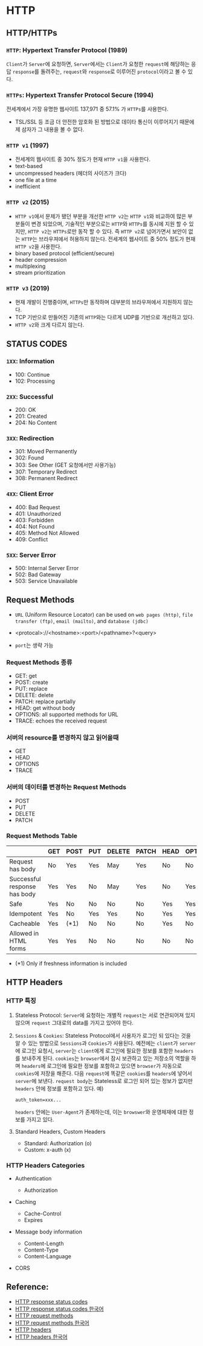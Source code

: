 # HTTP

## HTTP/HTTPs

### `HTTP`: Hypertext Transfer Protocol (1989)

`Client`가 `Server`에 요청하면, `Server`에서는 `Client`가 요청한 `request`에 해당하는 응답 `response`를 돌려주는, `request`와 `response`로 이루어진 `protocol`이라고 볼 수 있다.

### `HTTPs`: Hypertext Transfer Protocol Secure (1994)

전세계에서 가장 유명한 웹사이트 137,971 중 57.1% 가 `HTTPs`를 사용한다.

- TSL/SSL 등 조금 더 안전한 암호화 된 방법으로 데이타 통신이 이루어지기 때문에 제 삼자가 그 내용을 볼 수 없다.

### `HTTP v1` (1997)

- 전세계의 웹사이트 중 30% 정도가 현재 `HTTP v1`을 사용한다.
- text-based
- uncompressed headers (헤더의 사이즈가 크다)
- one file at a time
- inefficient

### `HTTP v2` (2015)

- `HTTP v1`에서 문제가 됐던 부분을 개선한 `HTTP v2`는 `HTTP v1`와 비교하여 많은 부분들이 변경 되었으며, 기술적인 부분으로는 `HTTP`와 `HTTPs`를 동시에 지원 할 수 있지만, `HTTP v2`는 `HTTPs`로만 동작 할 수 있다. 즉 `HTTP v2`로 넘어가면서 보안이 없는 `HTTP`는 브라우져에서 허용하지 않는다. 전세계의 웹사이트 중 50% 정도가 현재 `HTTP v2`을 사용한다.
- binary based protocol (efficient/secure)
- header compression
- multiplexing
- stream prioritization

### `HTTP v3` (2019)

- 현재 개발이 진행중이며, `HTTPs`만 동작하며 대부분의 브라우져에서 지원하지 않는다.
- TCP 기반으로 만들어진 기존의 `HTTP`와는 다르게 UDP를 기반으로 개선하고 있다.
- `HTTP v2`와 크게 다르지 않는다.

## STATUS CODES

### `1XX`: Information

- 100: Continue
- 102: Processing

### `2XX`: Successful

- 200: OK
- 201: Created
- 204: No Content

### `3XX`: Redirection

- 301: Moved Permanently
- 302: Found
- 303: See Other (GET 요청에서만 사용가능)
- 307: Temporary Redirect
- 308: Permanent Redirect

### `4XX`: Client Error

- 400: Bad Request
- 401: Unauthorized
- 403: Forbidden
- 404: Not Found
- 405: Method Not Allowed
- 409: Conflict

### `5XX`: Server Error

- 500: Internal Server Error
- 502: Bad Gateway
- 503: Service Unavailable

## Request Methods

- `URL` (Uniform Resource Locator) can be used on `web pages (http)`, `file transfer (ftp)`, `email (mailto)`, and `database (jdbc)`

- &lt;protocal&gt;://&lt;hostname&gt;:&lt;port&gt;/&lt;pathname&gt;?&lt;query&gt;

- `port`는 생략 가능

### Request Methods 종류

- GET: get
- POST: create
- PUT: replace
- DELETE: delete
- PATCH: replace partially
- HEAD: get without body
- OPTIONS: all supported methods for URL
- TRACE: echoes the received request

### 서버의 resource를 변경하지 않고 읽어올때

- GET
- HEAD
- OPTIONS
- TRACE

### 서버의 데이터를 변경하는 Request Methods

- POST
- PUT
- DELETE
- PATCH

### Request Methods Table

|                              | GET | POST  | PUT | DELETE | PATCH | HEAD | OPTIONS | TRACE |
| ---------------------------- | --- | ----- | --- | ------ | ----- | ---- | ------- | ----- |
| Request has body             | No  | Yes   | Yes | May    | Yes   | No   | No      | No    |
| Successful response has body | Yes | Yes   | No  | May    | Yes   | No   | Yes     | No    |
| Safe                         | Yes | No    | No  | No     | No    | Yes  | Yes     | Yes   |
| Idempotent                   | Yes | No    | Yes | Yes    | No    | Yes  | Yes     | Yes   |
| Cacheable                    | Yes | (\*1) | No  | No     | No    | Yes  | No      | No    |
| Allowed in HTML forms        | Yes | Yes   | No  | No     | No    | No   | No      | No    |

- (\*1) Only if freshness information is included

## HTTP Headers

### HTTP 특징

1. Stateless Protocol:
   `Server`에 요청하는 개별적 `request`는 서로 연관되어져 있지 않으며 `request` 그대로의 data를 가지고 있어야 한다.
2. `Sessions` & `Cookies`:
   Stateless Protocol에서 사용자가 로그인 되 있다는 것을 알 수 있는 방법으로 `Sessions`과 `Cookies`가 사용된다. 예전에는 `client`가 `server`에 로그인 요청시, `server`는 `client`에게 로그인에 필요한 정보를 포함한 `headers`를 보내주게 된다. `cookies`는 `browser`에서 잠시 보관하고 있는 저장소의 역할을 하며 `headers`에 로그인에 필요한 정보를 포함하고 있으면 `browser`가 자동으로 `cookies`에 저장을 해준다. 다음 `request`에 똑같은 `cookies`를 `headers`에 넣어서 `server`에 보낸다. `request body`는 Stateless로 로그인 되어 있는 정보가 없지만 `headers` 안에 정보를 포함하고 있다.
   예)
   ```
   auth_token=xxx...
   ```
   `headers` 안에는 `User-Agent`가 존제하는데, 이는 `browswer`와 운영체재에 대한 정보를 가지고 있다.
3. Standard Headers, Custom Headers

   - Standard: Authorization (o)
   - Custom: x-auth (x)

### HTTP Headers Categories

- Authentication

  - Authorization

- Caching

  - Cache-Control
  - Expires

- Message body information

  - Content-Length
  - Content-Type
  - Content-Language

- CORS

## Reference:

- [HTTP response status codes](https://developer.mozilla.org/en-US/docs/Web/HTTP/Status)
- [HTTP response status codes 한국어](https://developer.mozilla.org/ko/docs/Web/HTTP/Status)
- [HTTP request methods](https://developer.mozilla.org/en-US/docs/Web/HTTP/Methods)
- [HTTP request methods 한국어](https://developer.mozilla.org/ko/docs/Web/HTTP/Methods)
- [HTTP headers](https://developer.mozilla.org/en-US/docs/Web/HTTP/Headers)
- [HTTP headers 한국어](https://developer.mozilla.org/ko/docs/Web/HTTP/Headers)
